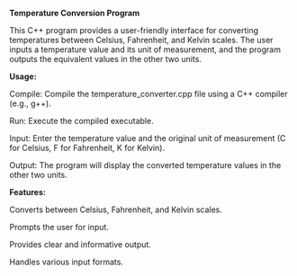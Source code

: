 ****Temperature Conversion Program****

This C++ program provides a user-friendly interface for converting temperatures between Celsius, Fahrenheit, and Kelvin scales. The user inputs a temperature value and its unit of measurement, and the program outputs the equivalent values in the other two units.

**Usage:**

Compile: Compile the temperature_converter.cpp file using a C++ compiler (e.g., g++).

Run: Execute the compiled executable.

Input: Enter the temperature value and the original unit of measurement (C for Celsius, F for Fahrenheit, K for Kelvin).

Output: The program will display the converted temperature values in the other two units.

**Features:**

Converts between Celsius, Fahrenheit, and Kelvin scales.

Prompts the user for input.

Provides clear and informative output.

Handles various input formats.

